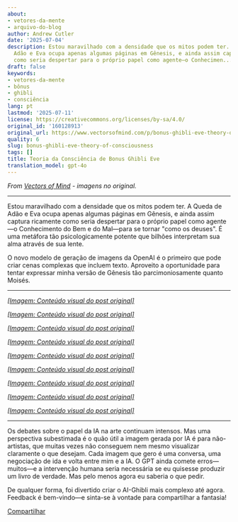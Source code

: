 ```yaml
---
about:
- vetores-da-mente
- arquivo-do-blog
author: Andrew Cutler
date: '2025-07-04'
description: Estou maravilhado com a densidade que os mitos podem ter. A Queda de
  Adão e Eva ocupa apenas algumas páginas em Gênesis, e ainda assim captura ricamente
  como seria despertar para o próprio papel como agente—o Conhecimen...
draft: false
keywords:
- vetores-da-mente
- bônus
- ghibli
- consciência
lang: pt
lastmod: '2025-07-11'
license: https://creativecommons.org/licenses/by-sa/4.0/
original_id: '160128913'
original_url: https://www.vectorsofmind.com/p/bonus-ghibli-eve-theory-of-consciousness
quality: 6
slug: bonus-ghibli-eve-theory-of-consciousness
tags: []
title: Teoria da Consciência de Bonus Ghibli Eve
translation_model: gpt-4o
---
```


*From [Vectors of Mind](https://www.vectorsofmind.com/p/bonus-ghibli-eve-theory-of-consciousness) - imagens no original.*

---

Estou maravilhado com a densidade que os mitos podem ter. A Queda de Adão e Eva ocupa apenas algumas páginas em Gênesis, e ainda assim captura ricamente como seria despertar para o próprio papel como agente—o Conhecimento do Bem e do Mal—para se tornar "como os deuses". É uma metáfora tão psicologicamente potente que bilhões interpretam sua alma através de sua lente.

O novo modelo de geração de imagens da OpenAI é o primeiro que pode criar cenas complexas que incluem texto. Aproveito a oportunidade para tentar expressar minha versão de Gênesis tão parcimoniosamente quanto Moisés.

* * *

[*[Imagem: Conteúdo visual do post original]*](https://substackcdn.com/image/fetch/$s_!y2Yi!,f_auto,q_auto:good,fl_progressive:steep/https%3A%2F%2Fsubstack-post-media.s3.amazonaws.com%2Fpublic%2Fimages%2F10240443-db9f-4ff1-91d5-2b207ddc498d_1024x1536.png)

[*[Imagem: Conteúdo visual do post original]*](https://substackcdn.com/image/fetch/$s_!xVLb!,f_auto,q_auto:good,fl_progressive:steep/https%3A%2F%2Fsubstack-post-media.s3.amazonaws.com%2Fpublic%2Fimages%2Fc6f93096-6e32-4f37-9771-1a945d98bad1_1024x1536.webp)

[*[Imagem: Conteúdo visual do post original]*](https://substackcdn.com/image/fetch/$s_!o7zQ!,f_auto,q_auto:good,fl_progressive:steep/https%3A%2F%2Fsubstack-post-media.s3.amazonaws.com%2Fpublic%2Fimages%2F0a0d0838-ed0b-499c-ba1e-b3d038623e7b_1024x1536.png)

[*[Imagem: Conteúdo visual do post original]*](https://substackcdn.com/image/fetch/$s_!w0eL!,f_auto,q_auto:good,fl_progressive:steep/https%3A%2F%2Fsubstack-post-media.s3.amazonaws.com%2Fpublic%2Fimages%2F5335633a-4e08-4ee5-a2d0-5d61589f8da8_1024x1536.png)

[*[Imagem: Conteúdo visual do post original]*](https://substackcdn.com/image/fetch/$s_!xul4!,f_auto,q_auto:good,fl_progressive:steep/https%3A%2F%2Fsubstack-post-media.s3.amazonaws.com%2Fpublic%2Fimages%2Fa1f8bede-83b8-41c3-a59d-4037ff58a70e_1024x1536.webp)

[*[Imagem: Conteúdo visual do post original]*](https://substackcdn.com/image/fetch/$s_!NB9o!,f_auto,q_auto:good,fl_progressive:steep/https%3A%2F%2Fsubstack-post-media.s3.amazonaws.com%2Fpublic%2Fimages%2F8df6d2ec-a33c-4420-80e1-60a820ed6106_1024x1536.webp)

[*[Imagem: Conteúdo visual do post original]*](https://substackcdn.com/image/fetch/$s_!3XqZ!,f_auto,q_auto:good,fl_progressive:steep/https%3A%2F%2Fsubstack-post-media.s3.amazonaws.com%2Fpublic%2Fimages%2F7296a31b-d032-4b9c-a5b6-af886769c1df_1024x1536.webp)

[*[Imagem: Conteúdo visual do post original]*](https://substackcdn.com/image/fetch/$s_!bC4j!,f_auto,q_auto:good,fl_progressive:steep/https%3A%2F%2Fsubstack-post-media.s3.amazonaws.com%2Fpublic%2Fimages%2F28640f9a-5d66-4c2b-ac6f-713057d7c4eb_1024x1536.png)

[*[Imagem: Conteúdo visual do post original]*](https://substackcdn.com/image/fetch/$s_!rsp9!,f_auto,q_auto:good,fl_progressive:steep/https%3A%2F%2Fsubstack-post-media.s3.amazonaws.com%2Fpublic%2Fimages%2Fe45066b0-4004-4bbe-814d-043f80d6ee1a_1024x1536.webp)

* * *

Os debates sobre o papel da IA na arte continuam intensos. Mas uma perspectiva subestimada é o quão útil a imagem gerada por IA é para não-artistas, que muitas vezes não conseguem nem mesmo visualizar claramente o que desejam. Cada imagem que gero é uma conversa, uma negociação de ida e volta entre mim e a IA. O GPT ainda comete erros—muitos—e a intervenção humana seria necessária se eu quisesse produzir um livro de verdade. Mas pelo menos agora eu saberia o que pedir.

De qualquer forma, foi divertido criar o AI-Ghibli mais complexo até agora. Feedback é bem-vindo—e sinta-se à vontade para compartilhar a fantasia!

[Compartilhar](https://www.vectorsofmind.com/p/bonus-ghibli-eve-theory-of-consciousness?action=share)